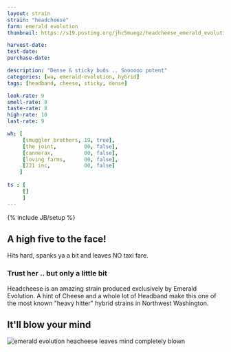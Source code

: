 ```yaml
---
layout: strain
strain: "headcheese"
farm: emerald evolution
thumbnail: https://s19.postimg.org/jhc5muegz/headcheese_emerald_evolution.jpg

harvest-date: 
test-date: 
purchase-date: 

description: "Dense & sticky buds .. Soooooo potent"
categories: [wa, emerald-evolution, hybrid]
tags: [headband, cheese, sticky, dense]

look-rate: 9
smell-rate: 8
taste-rate: 8
high-rate: 10
last-rate: 9

wh: [
     [smuggler brothers, 19, true],
     [the joint,         00, false],
     [cannerax,          00, false],
     [loving farms,      00, false],
     [221 inc,           00, false]
    ]
    
ts : [
     []
     ]
---
```

{% include JB/setup %}

## A high five to the face!

Hits hard, spanks ya a bit and leaves NO taxi fare.

### Trust her .. but only a little bit

Headcheese is an amazing strain produced exclusively by Emerald Evolution.
A hint of Cheese and a whole lot of Headband make this one of the most known 
"heavy hitter" hybrid strains in Northwest Washington.

## It'll blow your mind

![emerald evolution heacheese leaves mind completely blown](https://media.giphy.com/media/sMABNWsUWPC1y/giphy.gif)